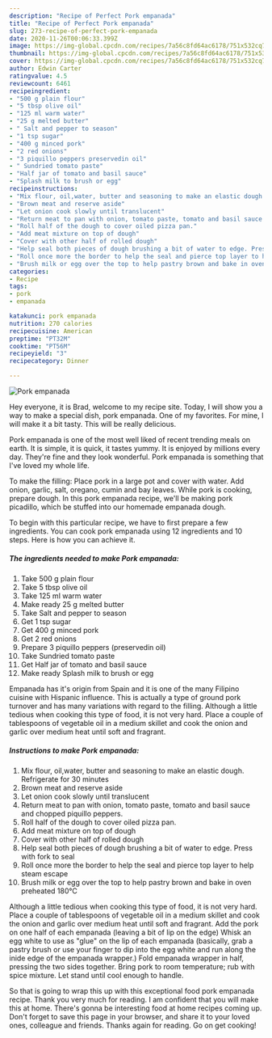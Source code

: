 ```yaml
---
description: "Recipe of Perfect Pork empanada"
title: "Recipe of Perfect Pork empanada"
slug: 273-recipe-of-perfect-pork-empanada
date: 2020-11-26T00:06:33.399Z
image: https://img-global.cpcdn.com/recipes/7a56c8fd64ac6178/751x532cq70/pork-empanada-recipe-main-photo.jpg
thumbnail: https://img-global.cpcdn.com/recipes/7a56c8fd64ac6178/751x532cq70/pork-empanada-recipe-main-photo.jpg
cover: https://img-global.cpcdn.com/recipes/7a56c8fd64ac6178/751x532cq70/pork-empanada-recipe-main-photo.jpg
author: Edwin Carter
ratingvalue: 4.5
reviewcount: 6461
recipeingredient:
- "500 g plain flour"
- "5 tbsp olive oil"
- "125 ml warm water"
- "25 g melted butter"
- " Salt and pepper to season"
- "1 tsp sugar"
- "400 g minced pork"
- "2 red onions"
- "3 piquillo peppers preservedin oil"
- " Sundried tomato paste"
- "Half jar of tomato and basil sauce"
- "Splash milk to brush or egg"
recipeinstructions:
- "Mix flour, oil,water, butter and seasoning to make an elastic dough. Refrigerate for 30 minutes"
- "Brown meat and reserve aside"
- "Let onion cook slowly until translucent"
- "Return meat to pan with onion, tomato paste, tomato and basil sauce and chopped piquillo peppers."
- "Roll half of the dough to cover oiled pizza pan."
- "Add meat mixture on top of dough"
- "Cover with other half of rolled dough"
- "Help seal both pieces of dough brushing a bit of water to edge. Press with fork to seal"
- "Roll once more the border to help the seal and pierce top layer to help steam escape"
- "Brush milk or egg over the top to help pastry brown and bake in oven preheated 180°C"
categories:
- Recipe
tags:
- pork
- empanada

katakunci: pork empanada 
nutrition: 270 calories
recipecuisine: American
preptime: "PT32M"
cooktime: "PT56M"
recipeyield: "3"
recipecategory: Dinner

---
```



![Pork empanada](https://img-global.cpcdn.com/recipes/7a56c8fd64ac6178/751x532cq70/pork-empanada-recipe-main-photo.jpg)

Hey everyone, it is Brad, welcome to my recipe site. Today, I will show you a way to make a special dish, pork empanada. One of my favorites. For mine, I will make it a bit tasty. This will be really delicious.

Pork empanada is one of the most well liked of recent trending meals on earth. It is simple, it is quick, it tastes yummy. It is enjoyed by millions every day. They're fine and they look wonderful. Pork empanada is something that I've loved my whole life.

To make the filling: Place pork in a large pot and cover with water. Add onion, garlic, salt, oregano, cumin and bay leaves. While pork is cooking, prepare dough. In this pork empanada recipe, we&#39;ll be making pork picadillo, which be stuffed into our homemade empanada dough.


To begin with this particular recipe, we have to first prepare a few ingredients. You can cook pork empanada using 12 ingredients and 10 steps. Here is how you can achieve it.

<!--inarticleads1-->

##### The ingredients needed to make Pork empanada:

1. Take 500 g plain flour
1. Take 5 tbsp olive oil
1. Take 125 ml warm water
1. Make ready 25 g melted butter
1. Take  Salt and pepper to season
1. Get 1 tsp sugar
1. Get 400 g minced pork
1. Get 2 red onions
1. Prepare 3 piquillo peppers (preservedin oil)
1. Take  Sundried tomato paste
1. Get Half jar of tomato and basil sauce
1. Make ready Splash milk to brush or egg


Empanada has it&#39;s origin from Spain and it is one of the many Filipino cuisine with Hispanic influence. This is actually a type of ground pork turnover and has many variations with regard to the filling. Although a little tedious when cooking this type of food, it is not very hard. Place a couple of tablespoons of vegetable oil in a medium skillet and cook the onion and garlic over medium heat until soft and fragrant. 

<!--inarticleads2-->

##### Instructions to make Pork empanada:

1. Mix flour, oil,water, butter and seasoning to make an elastic dough. Refrigerate for 30 minutes
1. Brown meat and reserve aside
1. Let onion cook slowly until translucent
1. Return meat to pan with onion, tomato paste, tomato and basil sauce and chopped piquillo peppers.
1. Roll half of the dough to cover oiled pizza pan.
1. Add meat mixture on top of dough
1. Cover with other half of rolled dough
1. Help seal both pieces of dough brushing a bit of water to edge. Press with fork to seal
1. Roll once more the border to help the seal and pierce top layer to help steam escape
1. Brush milk or egg over the top to help pastry brown and bake in oven preheated 180°C


Although a little tedious when cooking this type of food, it is not very hard. Place a couple of tablespoons of vegetable oil in a medium skillet and cook the onion and garlic over medium heat until soft and fragrant. Add the pork on one half of each empanada (leaving a bit of lip on the edge) Whisk an egg white to use as &#34;glue&#34; on the lip of each empanada (basically, grab a pastry brush or use your finger to dip into the egg white and run along the inide edge of the empanada wrapper.) Fold empanada wrapper in half, pressing the two sides together. Bring pork to room temperature; rub with spice mixture. Let stand until cool enough to handle. 

So that is going to wrap this up with this exceptional food pork empanada recipe. Thank you very much for reading. I am confident that you will make this at home. There's gonna be interesting food at home recipes coming up. Don't forget to save this page in your browser, and share it to your loved ones, colleague and friends. Thanks again for reading. Go on get cooking!
